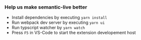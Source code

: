 ### Help us make semantic-live better

- Install dependencies by executing `yarn install`
- Run webpack dev server by executing `yarn ui`
- Run typscript watcher by `yarn watch`
- Press `F5` in VS-Code to start the extension developement host
